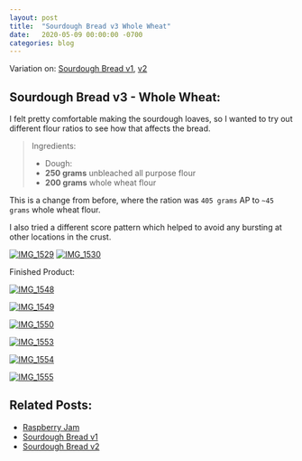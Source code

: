 ```yaml
---
layout: post
title:  "Sourdough Bread v3 Whole Wheat"
date:   2020-05-09 00:00:00 -0700
categories: blog
---
```


Variation on: [Sourdough Bread v1](/blog/2020/04/18/Sourdogh-Bread-v1.html), [v2](/blog/2020/04/25/Sourdogh-Bread-v2.html)

Sourdough Bread v3 - Whole Wheat:
- 
I felt pretty comfortable making the sourdough loaves, so I wanted to try out different flour ratios to see how that 
affects the bread. 

>Ingredients:
>- Dough:
>  - **250 grams** unbleached all purpose flour
>  - **200 grams** whole wheat flour

This is a change from before, where the ration was `405 grams` AP to `~45 grams` whole wheat flour.

I also tried a different score pattern which helped to avoid any bursting at other locations in the crust. 

<a data-flickr-embed="true" href="https://www.flickr.com/photos/188265593@N07/49880745828/in/datetaken-public/" title="IMG_1529"><img src="https://live.staticflickr.com/65535/49880745828_f5c7eab810_c.jpg" alt="IMG_1529"></a><script async src="//embedr.flickr.com/assets/client-code.js" charset="utf-8"></script>
<a data-flickr-embed="true" href="https://www.flickr.com/photos/188265593@N07/49881581507/in/datetaken-public/" title="IMG_1530"><img src="https://live.staticflickr.com/65535/49881581507_98fe8abc1b_c.jpg" alt="IMG_1530"></a><script async src="//embedr.flickr.com/assets/client-code.js" charset="utf-8"></script>

Finished Product:

<a data-flickr-embed="true" href="https://www.flickr.com/photos/188265593@N07/49881582712/in/datetaken-public/" title="IMG_1548"><img src="https://live.staticflickr.com/65535/49881582712_07aa888923_c.jpg" alt="IMG_1548"></a><script async src="//embedr.flickr.com/assets/client-code.js" charset="utf-8"></script>

<a data-flickr-embed="true" href="https://www.flickr.com/photos/188265593@N07/49881582342/in/datetaken-public/" title="IMG_1549"><img src="https://live.staticflickr.com/65535/49881582342_b1a6dcff36_c.jpg" alt="IMG_1549"></a><script async src="//embedr.flickr.com/assets/client-code.js" charset="utf-8"></script>

<a data-flickr-embed="true" href="https://www.flickr.com/photos/188265593@N07/49880746043/in/datetaken-public/" title="IMG_1550"><img src="https://live.staticflickr.com/65535/49880746043_82dfd88cb0_c.jpg" alt="IMG_1550"></a><script async src="//embedr.flickr.com/assets/client-code.js" charset="utf-8"></script>

<a data-flickr-embed="true" href="https://www.flickr.com/photos/188265593@N07/49880855348/in/datetaken-public/" title="IMG_1553"><img src="https://live.staticflickr.com/65535/49880855348_0c50c09164_c.jpg" alt="IMG_1553"></a><script async src="//embedr.flickr.com/assets/client-code.js" charset="utf-8"></script>

<a data-flickr-embed="true" href="https://www.flickr.com/photos/188265593@N07/49881675372/in/datetaken-public/" title="IMG_1554"><img src="https://live.staticflickr.com/65535/49881675372_58c87c962e_c.jpg" alt="IMG_1554"></a><script async src="//embedr.flickr.com/assets/client-code.js" charset="utf-8"></script>

<a data-flickr-embed="true" href="https://www.flickr.com/photos/188265593@N07/49881675457/in/datetaken-public/" title="IMG_1555"><img src="https://live.staticflickr.com/65535/49881675457_e0a21bb27c_c.jpg" alt="IMG_1555"></a><script async src="//embedr.flickr.com/assets/client-code.js" charset="utf-8"></script>

Related Posts:
-
- [Raspberry Jam](/blog/2020/05/10/Raspberry-Jam.html)
- [Sourdough Bread v1](/blog/2020/04/18/Sourdogh-Bread-v1.html)
- [Sourdough Bread v2](/blog/2020/04/25/Sourdogh-Bread-v2.html)
